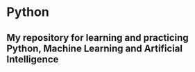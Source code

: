# Python
## My repository for learning and practicing Python, Machine Learning and Artificial Intelligence

